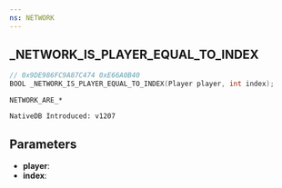 ```yaml
---
ns: NETWORK
---
```

## _NETWORK_IS_PLAYER_EQUAL_TO_INDEX

```c
// 0x9DE986FC9A87C474 0xE66A0B40
BOOL _NETWORK_IS_PLAYER_EQUAL_TO_INDEX(Player player, int index);
```

```
NETWORK_ARE_*

NativeDB Introduced: v1207
```

## Parameters
* **player**:
* **index**:
